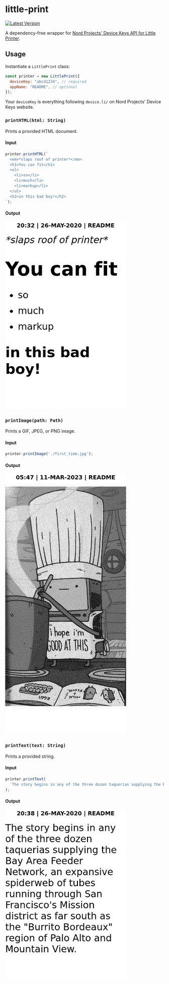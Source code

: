 # little-print

[![Latest Version](https://img.shields.io/npm/v/little-print.svg)](https://www.npmjs.com/package/little-print)

A dependency-free wrapper for [Nord Projects' Device Keys API for Little Printer](https://littleprinter.nordprojects.co/).

## Usage

Instantiate a `LittlePrint` class:

```javascript
const printer = new LittlePrint({
  deviceKey: "abcd1234", // required
  appName: "README", // optional
});
```

Your `deviceKey` is everything following `device.li/` on Nord Projects' Device Keys website.

### `printHTML(html: String)`

Prints a provided HTML document.

#### Input

```javascript
printer.printHTML(`
  <em>*slaps roof of printer*</em>
  <h1>You can fit</h1>
  <ul>
    <li>so</li>
    <li>much</li>
    <li>markup</li>
  </ul>
  <h2>in this bad boy!</h2>
`);
```

#### Output

![output of `printHTML` example](https://github.com/banterability/little-print/blob/main/docs/printHTML-output.png?raw=true)

### `printImage(path: Path)`

Prints a GIF, JPEG, or PNG image.

#### Input
```javascript
printer.printImage('./first_time.jpg');
```

#### Output
![output of `printImage` example](https://github.com/banterability/little-print/blob/main/docs/printImage-output.png?raw=true)

### `printText(text: String)`

Prints a provided string.

#### Input

```javascript
printer.printText(
  `The story begins in any of the three dozen taquerias supplying the Bay Area Feeder Network, an expansive spiderweb of tubes running through San Francisco's Mission district as far south as the "Burrito Bordeaux" region of Palo Alto and Mountain View.`
);
```

#### Output

![output of `printText` example](https://github.com/banterability/little-print/blob/main/docs/printText-output.png?raw=true)
